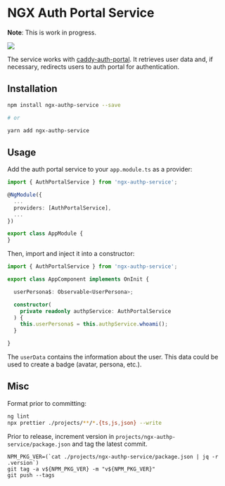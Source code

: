 # NGX Auth Portal Service

**Note**: This is work in progress.

<a href="https://github.com/greenpau/ngx-authp-service/actions/" target="_blank"><img src="https://github.com/greenpau/ngx-authp-service/workflows/build/badge.svg?branch=main"></a>

The service works with [caddy-auth-portal](https://github.com/greenpau/caddy-auth-portal).
It retrieves user data and, if necessary, redirects users to auth portal
for authentication.

## Installation

```bash
npm install ngx-authp-service --save

# or

yarn add ngx-authp-service
```

## Usage

Add the auth portal service to your `app.module.ts` as a provider:

```typescript
import { AuthPortalService } from 'ngx-authp-service';

@NgModule({
  ...
  providers: [AuthPortalService],
  ...
})

export class AppModule {
}
```

Then, import and inject it into a constructor:

```typescript
import { AuthPortalService } from 'ngx-authp-service';

export class AppComponent implements OnInit {

  userPersona$: Observable<UserPersona>;

  constructor(
    private readonly authpService: AuthPortalService
  ) {
    this.userPersona$ = this.authpService.whoami();
  }

}
```

The `userData` contains the information about the user. This data could be
used to create a badge (avatar, persona, etc.).

## Misc

Format prior to committing:

```bash
ng lint
npx prettier ./projects/**/*.{ts,js,json} --write
```

Prior to release, increment version in `projects/ngx-authp-service/package.json`
and tag the latest commit.

```
NPM_PKG_VER=(`cat ./projects/ngx-authp-service/package.json | jq -r .version`)
git tag -a v${NPM_PKG_VER} -m "v${NPM_PKG_VER}"
git push --tags
```
